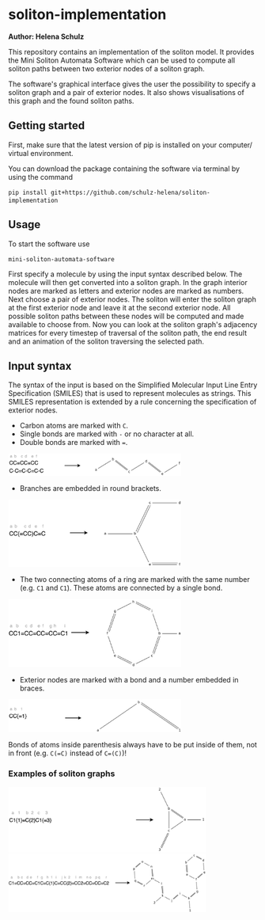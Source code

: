 # soliton-implementation
**Author: Helena Schulz**

This repository contains an implementation of the soliton model.
It provides the Mini Soliton Automata Software which can be used to compute all soliton paths between two exterior nodes of a soliton graph.

The software's graphical interface gives the user the possibility to specify a soliton graph and a pair of exterior nodes.
It also shows visualisations of this graph and the found soliton paths.

## Getting started
First, make sure that the latest version of pip is installed on your computer/ virtual environment.

You can download the package containing the software via terminal by using the command
```shell
pip install git+https://github.com/schulz-helena/soliton-implementation
```

## Usage
To start the software use
```shell
mini-soliton-automata-software
```
First specify a molecule by using the input syntax described below.
The molecule will then get converted into a soliton graph.
In the graph interior nodes are marked as letters and exterior nodes are marked as numbers.
Next choose a pair of exterior nodes.
The soliton will enter the soliton graph at the first exterior node and leave it at the second exterior node.
All possible soliton paths between these nodes will be computed and made available to choose from.
Now you can look at the soliton graph's adjacency matrices for every timestep of traversal of the soliton path, the end result and an animation of the soliton traversing the selected path.

## Input syntax
The syntax of the input is based on the Simplified Molecular Input Line Entry Specification (SMILES) that is used to represent molecules as strings.
This SMILES representation is extended by a rule concerning the specification of exterior nodes.

- Carbon atoms are marked with `C`.
- Single bonds are marked with `-` or no character at all.
- Double bonds are marked with `=`.
<img src="pics_input_syntax/InputSyntax1.png" alt="Atoms and bonds" width="350"/>

- Branches are embedded in round brackets.
<img src="pics_input_syntax/InputSyntax2.png" alt="Branch" width="350"/>

- The two connecting atoms of a ring are marked with the same number (e.g. `C1` and `C1`).
These atoms are connected by a single bond.
<img src="pics_input_syntax/InputSyntax3.png" alt="Ring" width="350"/>

- Exterior nodes are marked with a bond and a number embedded in braces.
<img src="pics_input_syntax/InputSyntax4.png" alt="Exterior node" width="350"/>

Bonds of atoms inside parenthesis always have to be put inside of them, not in front (e.g. `C(=C)` instead of `C=(C)`)!

### Examples of soliton graphs
<img src="pics_input_syntax/Solitongraph1.png" alt="Soliton graph 1" width="400"/>

<img src="pics_input_syntax/Solitongraph2.png" alt="Soliton graph 2" width="400"/>
